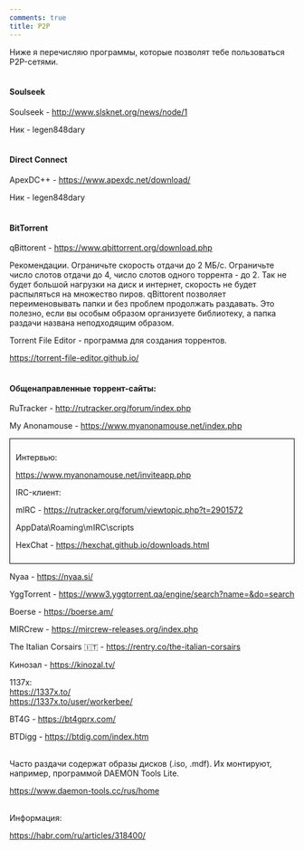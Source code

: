 ```yaml
---
comments: true
title: P2P
---
```


Ниже я перечисляю программы, которые позволят тебе пользоваться P2P-сетями.
<br><br>

#### Soulseek

Soulseek - <http://www.slsknet.org/news/node/1>

Ник - legen848dary
<br><br>

#### Direct Connect

ApexDC++ - <https://www.apexdc.net/download/>

Ник - legen848dary
<br><br>

#### BitTorrent

qBittorent - <https://www.qbittorrent.org/download.php>

Рекомендации. Ограничьте скорость отдачи до 2 МБ/c. Ограничьте число слотов отдачи до 4, число слотов одного торрента - до 2. Так не будет большой нагрузки на диск и интернет, скорость не будет распыляться на множество пиров. qBittorent позволяет переименовывать папки и без проблем продолжать раздавать. Это полезно, если вы особым образом организуете библиотеку, а папка раздачи названа неподходящим образом.

Torrent File Editor - программа для создания торрентов.

<https://torrent-file-editor.github.io/>
<br><br>

#### Общенаправленные торрент-сайты:

RuTracker - <http://rutracker.org/forum/index.php>

My Anonamouse - <https://www.myanonamouse.net/index.php>

<div style="border: 1px solid black; padding: 10px;">
<p>Интервью:</p>

<p><a href="https://www.myanonamouse.net/inviteapp.php">https://www.myanonamouse.net/inviteapp.php</a></p>

<p>IRC-клиент:</p>

<p>mIRC - <a href="https://rutracker.org/forum/viewtopic.php?t=2901572">https://rutracker.org/forum/viewtopic.php?t=2901572</a></p>

<p>AppData\Roaming\mIRC\scripts</p>

<p>HexChat - <a href="https://hexchat.github.io/downloads.html">https://hexchat.github.io/downloads.html</a></p>
</div>

Nyaa - <https://nyaa.si/>

YggTorrent - <https://www3.yggtorrent.qa/engine/search?name=&do=search>

Boerse - <https://boerse.am/>

MIRCrew - <https://mircrew-releases.org/index.php>

The Italian Corsairs 🇮🇹 - <https://rentry.co/the-italian-corsairs>

Кинозал - <https://kinozal.tv/>

1137x:<br>
<https://1337x.to/><br>
<https://1337x.to/user/workerbee/>

BT4G - <https://bt4gprx.com/>

BTDigg - <https://btdig.com/index.htm>
<br><br>

Часто раздачи содержат образы дисков (.iso, .mdf). Их монтируют, например, программой DAEMON Tools Lite.

<https://www.daemon-tools.cc/rus/home>
<br><br>

Информация:

<https://habr.com/ru/articles/318400/>
